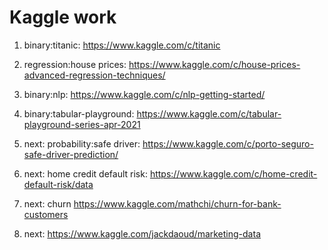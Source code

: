 # Kaggle work 

1) binary:titanic: https://www.kaggle.com/c/titanic

2) regression:house prices: https://www.kaggle.com/c/house-prices-advanced-regression-techniques/

3) binary:nlp: https://www.kaggle.com/c/nlp-getting-started/

4) binary:tabular-playground: https://www.kaggle.com/c/tabular-playground-series-apr-2021

5) next: probability:safe driver: https://www.kaggle.com/c/porto-seguro-safe-driver-prediction/

6) next: home credit default risk: https://www.kaggle.com/c/home-credit-default-risk/data

7) next: churn https://www.kaggle.com/mathchi/churn-for-bank-customers

8) next: https://www.kaggle.com/jackdaoud/marketing-data
